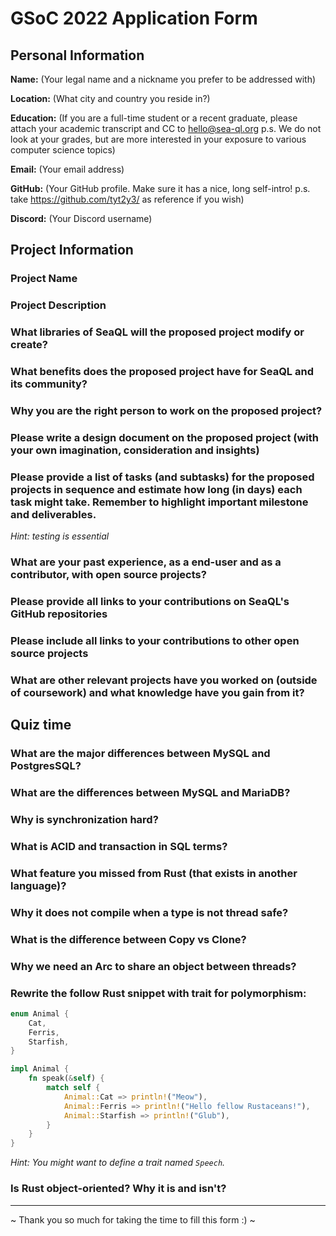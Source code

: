 # GSoC 2022 Application Form

## Personal Information

**Name:** (Your legal name and a nickname you prefer to be addressed with)

**Location:** (What city and country you reside in?)

**Education:** (If you are a full-time student or a recent graduate, please attach your academic transcript and CC to hello@sea-ql.org p.s. We do not look at your grades, but are more interested in your exposure to various computer science topics)

**Email:** (Your email address)

**GitHub:** (Your GitHub profile. Make sure it has a nice, long self-intro! p.s. take https://github.com/tyt2y3/ as reference if you wish)

**Discord:** (Your Discord username)

## Project Information

### Project Name

### Project Description

### What libraries of SeaQL will the proposed project modify or create?

### What benefits does the proposed project have for SeaQL and its community?

### Why you are the right person to work on the proposed project?

### Please write a design document on the proposed project (with your own imagination, consideration and insights)

### Please provide a list of tasks (and subtasks) for the proposed projects in sequence and estimate how long (in days) each task might take. Remember to highlight important milestone and deliverables.

_Hint: testing is essential_

### What are your past experience, as a end-user and as a contributor, with open source projects?

### Please provide all links to your contributions on SeaQL's GitHub repositories

### Please include all links to your contributions to other open source projects

### What are other relevant projects have you worked on (outside of coursework) and what knowledge have you gain from it?

## Quiz time

### What are the major differences between MySQL and PostgresSQL?

### What are the differences between MySQL and MariaDB?

### Why is synchronization hard?

### What is ACID and transaction in SQL terms?

### What feature you missed from Rust (that exists in another language)?

### Why it does not compile when a type is not thread safe?

### What is the difference between Copy vs Clone?

### Why we need an Arc to share an object between threads?

### Rewrite the follow Rust snippet with trait for polymorphism:

```rust
enum Animal {
    Cat,
    Ferris,
    Starfish,
}

impl Animal {
    fn speak(&self) {
        match self {
            Animal::Cat => println!("Meow"),
            Animal::Ferris => println!("Hello fellow Rustaceans!"),
            Animal::Starfish => println!("Glub"),
        }
    }
}
```

_Hint: You might want to define a trait named `Speech`._

### Is Rust object-oriented? Why it is and isn't?

-----

~ Thank you so much for taking the time to fill this form :) ~
